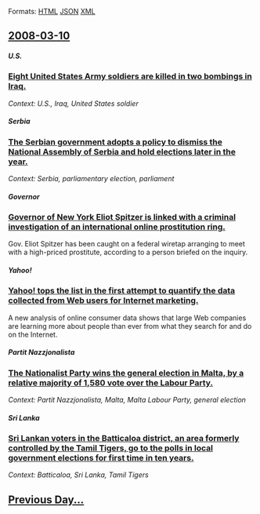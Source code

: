 
Formats: [HTML](2008/03/10/index.html)  [JSON](2008/03/10/index.json)  [XML](2008/03/10/index.xml)  

## [2008-03-10](/news/2008/03/10/index.md)

##### U.S.
### [ Eight United States Army soldiers are killed in two bombings in Iraq. ](/news/2008/03/10/eight-united-states-army-soldiers-are-killed-in-two-bombings-in-iraq.md)
_Context: U.S., Iraq, United States soldier_

##### Serbia
### [ The Serbian government adopts a policy to dismiss the National Assembly of Serbia and hold elections later in the year. ](/news/2008/03/10/the-serbian-government-adopts-a-policy-to-dismiss-the-national-assembly-of-serbia-and-hold-elections-later-in-the-year.md)
_Context: Serbia, parliamentary election, parliament_

##### Governor
### [ Governor of New York Eliot Spitzer is linked with a criminal investigation of an international online prostitution ring. ](/news/2008/03/10/governor-of-new-york-eliot-spitzer-is-linked-with-a-criminal-investigation-of-an-international-online-prostitution-ring.md)
Gov. Eliot Spitzer has been caught on a federal wiretap arranging to meet with a high-priced prostitute, according to a person briefed on the inquiry.

##### Yahoo!
### [ Yahoo! tops the list in the first attempt to quantify the data collected from Web users for Internet marketing. ](/news/2008/03/10/yahoo-tops-the-list-in-the-first-attempt-to-quantify-the-data-collected-from-web-users-for-internet-marketing.md)
A new analysis of online consumer data shows that large Web companies are learning more about people than ever from what they search for and do on the Internet.

##### Partit Nazzjonalista
### [ The Nationalist Party wins the general election in Malta, by a relative majority of 1,580 vote over the Labour Party. ](/news/2008/03/10/the-nationalist-party-wins-the-general-election-in-malta-by-a-relative-majority-of-1-580-vote-over-the-labour-party.md)
_Context: Partit Nazzjonalista, Malta, Malta Labour Party, general election_

##### Sri Lanka
### [ Sri Lankan voters in the Batticaloa district, an area formerly controlled by the Tamil Tigers, go to the polls in local government elections for first time in ten years. ](/news/2008/03/10/sri-lankan-voters-in-the-batticaloa-district-an-area-formerly-controlled-by-the-tamil-tigers-go-to-the-polls-in-local-government-election.md)
_Context: Batticaloa, Sri Lanka, Tamil Tigers_

## [Previous Day...](/news/2008/03/9/index.md)

